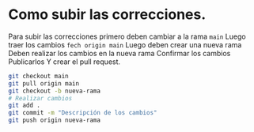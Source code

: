 # Como subir las correcciones.

Para subir las correcciones primero deben cambiar a la rama `main`
Luego traer los cambios `fech origin main`
Luego deben crear una nueva rama 
Deben realizar los cambios en la nueva rama
Confirmar los cambios
Publicarlos
Y crear el pull request.

```bash
git checkout main
git pull origin main
git checkout -b nueva-rama
# Realizar cambios
git add .
git commit -m "Descripción de los cambios"
git push origin nueva-rama
```